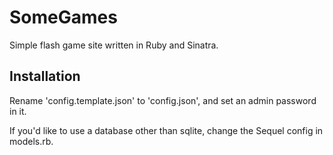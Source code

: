 SomeGames
=========

Simple flash game site written in Ruby and Sinatra.

Installation
------------
Rename 'config.template.json' to 'config.json', and set an admin password in it.

If you'd like to use a database other than sqlite, change the Sequel config in models.rb.
